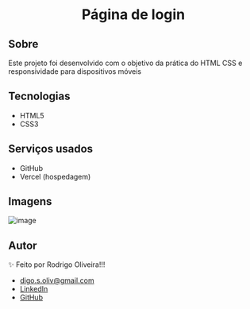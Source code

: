 <h1 align="center">Página de login</h1>


## Sobre

Este projeto foi desenvolvido com o objetivo da prática do HTML CSS e responsividade para dispositivos móveis

## Tecnologias

* HTML5
* CSS3

## Serviços usados

* GitHub
* Vercel (hospedagem)

## Imagens

![image](https://user-images.githubusercontent.com/101264784/198643147-2bac0023-1b2c-4f2c-a38f-b70aaabb98be.png)

## Autor
✨ Feito por Rodrigo Oliveira!!!

* digo.s.oliv@gmail.com
* <a href="https://www.linkedin.com/in/rodrigo-dev/" target=”_blank”>LinkedIn</a>
* <a href="https://github.com/Rdoliv-19" target=”_blank”>GitHub</a>
